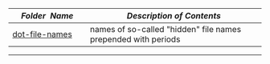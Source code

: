 |&nbsp;&nbsp;&nbsp;&nbsp;_Folder&nbsp;&nbsp;Name_&nbsp;&nbsp;&nbsp;&nbsp;| _Description of Contents_
|:----------------|--------------------------------------------------------------------------------------------------------------------------------------------------------
| [dot-file-names](dot-file-names.txt) |  names of so-called "hidden" file names prepended with periods 

* * *

